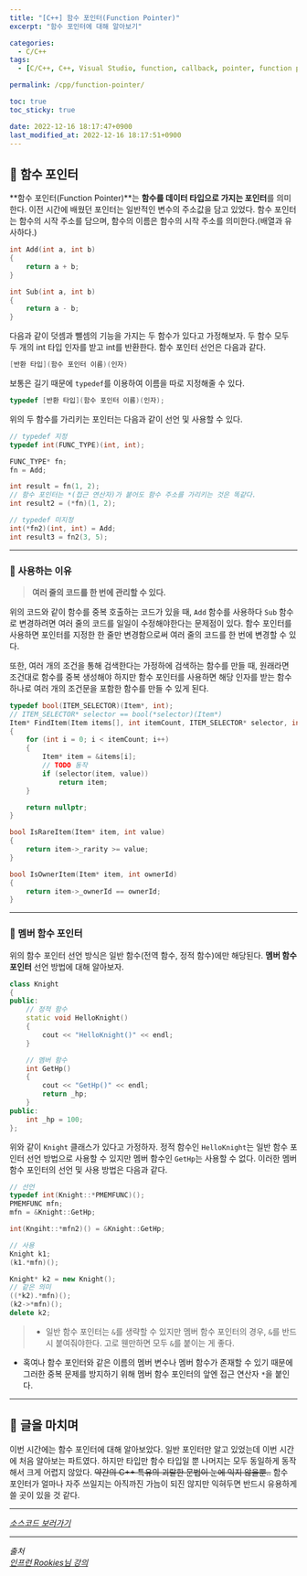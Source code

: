 ```yaml
---
title: "[C++] 함수 포인터(Function Pointer)"
excerpt: "함수 포인터에 대해 알아보기"

categories:
  - C/C++
tags:
  - [C/C++, C++, Visual Studio, function, callback, pointer, function pointer]

permalink: /cpp/function-pointer/

toc: true
toc_sticky: true

date: 2022-12-16 18:17:47+0900
last_modified_at: 2022-12-16 18:17:51+0900
---
```


## 👻 함수 포인터
**함수 포인터(Function Pointer)**는 **함수를 데이터 타입으로 가지는 포인터**를 의미한다. 이전 시간에 배웠던 포인터는 일반적인 변수의 주소값을 담고 있었다. 함수 포인터는 함수의 시작 주소를 담으며, 함수의 이름은 함수의 시작 주소를 의미한다.(배열과 유사하다.)

```c++
int Add(int a, int b)
{
    return a + b;
}

int Sub(int a, int b)
{
    return a - b;
}
```

다음과 같이 덧셈과 뺄셈의 기능을 가지는 두 함수가 있다고 가정해보자. 두 함수 모두 두 개의 int 타입 인자를 받고 int를 반환한다. 함수 포인터 선언은 다음과 같다.

```c++
[반환 타입](함수 포인터 이름)(인자)
```

보통은 길기 때문에 ``` typedef ```를 이용하여 이름을 따로 지정해줄 수 있다.

```c++
typedef [반환 타입](함수 포인터 이름)(인자);
```

위의 두 함수를 가리키는 포인터는 다음과 같이 선언 및 사용할 수 있다.

```c++
// typedef 지정
typedef int(FUNC_TYPE)(int, int);

FUNC_TYPE* fn;
fn = Add;

int result = fn(1, 2);
// 함수 포인터는 *(접근 연산자)가 붙어도 함수 주소를 가리키는 것은 똑같다.
int result2 = (*fn)(1, 2);

// typedef 미지정
int(*fn2)(int, int) = Add;
int result3 = fn2(3, 5);
```

***

### 🌱 사용하는 이유
> **여러 줄의 코드를 한 번에 관리할 수 있다.**

위의 코드와 같이 함수를 중복 호출하는 코드가 있을 때, ``` Add ``` 함수를 사용하다 ``` Sub ``` 함수로 변경하려면 여러 줄의 코드를 일일이 수정해야한다는 문제점이 있다. 함수 포인터를 사용하면 포인터를 지정한 한 줄만 변경함으로써 여러 줄의 코드를 한 번에 변경할 수 있다.

또한, 여러 개의 조건을 통해 검색한다는 가정하에 검색하는 함수를 만들 때, 원래라면 조건대로 함수를 중복 생성해야 하지만 함수 포인터를 사용하면 해당 인자를 받는 함수 하나로 여러 개의 조건문을 포함한 함수를 만들 수 있게 된다.

```c++
typedef bool(ITEM_SELECTOR)(Item*, int);
// ITEM_SELECTOR* selector == bool(*selector)(Item*)
Item* FindItem(Item items[], int itemCount, ITEM_SELECTOR* selector, int value)
{
    for (int i = 0; i < itemCount; i++)
    {
        Item* item = &items[i];
        // TODO 동작
        if (selector(item, value))
            return item;
    }

    return nullptr;
}

bool IsRareItem(Item* item, int value)
{
    return item->_rarity >= value;
}

bool IsOwnerItem(Item* item, int ownerId)
{
    return item->_ownerId == ownerId;
}
```

***

### 🌱 멤버 함수 포인터
위의 함수 포인터 선언 방식은 일반 함수(전역 함수, 정적 함수)에만 해당된다. **멤버 함수 포인터** 선언 방법에 대해 알아보자.

```c++
class Knight
{
public:
    // 정적 함수
    static void HelloKnight()
    {
        cout << "HelloKnight()" << endl;
    }

    // 멤버 함수
    int GetHp()
    {
        cout << "GetHp()" << endl;
        return _hp;
    }
public:
    int _hp = 100;
};
```

위와 같이 ``` Knight ``` 클래스가 있다고 가정하자. 정적 함수인 ``` HelloKnight ```는 일반 함수 포인터 선언 방법으로 사용할 수 있지만 멤버 함수인 ``` GetHp ```는 사용할 수 없다. 이러한 멤버 함수 포인터의 선언 및 사용 방법은 다음과 같다.

```c++
// 선언
typedef int(Knight::*PMEMFUNC)();
PMEMFUNC mfn;
mfn = &Knight::GetHp;

int(Kngiht::*mfn2)() = &Knight::GetHp;

// 사용
Knight k1;
(k1.*mfn)();

Knight* k2 = new Knight();
// 같은 의미
((*k2).*mfn)();
(k2->*mfn)();
delete k2;
```

> - 일반 함수 포인터는 ``` & ```를 생략할 수 있지만 멤버 함수 포인터의 경우, ``` & ```를 반드시 붙여줘야한다. 고로 웬만하면 모두 ``` & ```를 붙이는 게 좋다.
- 혹여나 함수 포인터와 같은 이름의 멤버 변수나 멤버 함수가 존재할 수 있기 때문에 그러한 중복 문제를 방지하기 위해 멤버 함수 포인터의 앞엔 접근 연산자 ``` * ```을 붙인다.

***

## 👻 글을 마치며
이번 시간에는 함수 포인터에 대해 알아보았다. 일반 포인터만 알고 있었는데 이번 시간에 처음 알아보는 파트였다. 하지만 타입만 함수 타입일 뿐 나머지는 모두 동일하게 동작해서 크게 어렵지 않았다. ~~약간의 C++ 특유의 괴랄한 문법이 눈에 익지 않을뿐..~~ 함수 포인터가 얼마나 자주 쓰일지는 아직까진 가늠이 되진 않지만 익혀두면 반드시 유용하게 쓸 곳이 있을 것 같다.

***

_[소스코드 보러가기](https://github.com/choi-dan-di/study_cpp/tree/main/callback-function/function-pointer)_

***

_출처_   
_[인프런 Rookies님 강의](https://inf.run/bje8)_   